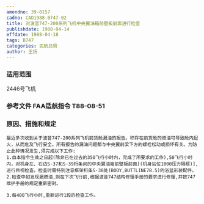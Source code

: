 ```yaml
---
amendno: 39-0157
cadno: CAD1988-B747-02
title: 对波音747-200系列飞机中央翼油箱前壁板前面进行检查
publishdate: 1988-04-14
effdate: 1988-04-18
tags: B747
categories: 民航总局
author: 王扬
---
```


### 适用范围 
2446号飞机

### 参考文件    FAA适航指令 T88-08-51 

### 原因、措施和规定 
    最近多次收到关于波音747-200系列飞机前货舱漏油的报告。积存在前货舱的燃油可导致舱内起火，从而危及飞行安全。所有报告的漏油问题都与中央翼前梁下方的螺栓松动或损坏有关。为防止此种情况发生,须完成以下工作: 
    1.自本指令生效之日起(除非已在过去的350飞行小时内，完成了所要求的工作),50飞行小时内，对机身左、右边S-37和S-39桁条间的中央翼油箱前壁板前面[(机身站位1000压力隔框)],进行目视检查。检查时需特别注意框架桁条S-38处(BODY,BUTTLINE78.5)的浴盆形装配件。 
    2.检查中如发现漏燃油,则在下次飞行前,根据波音747结构修理手册的要求进行修理,并按747维护手册的规定重新密封。 

    3.每400飞行小时,重新进行1段的检查工作。
  

